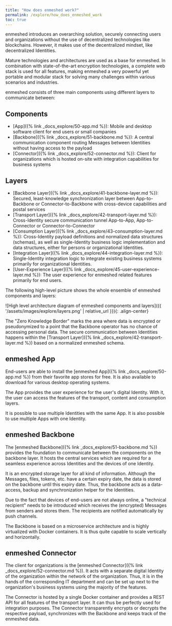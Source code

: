 ```yaml
---
title: "How does enmeshed work?"
permalink: /explore/how_does_enmeshed_work
toc: true
---
```


enmeshed introduces an overarching solution, securely connecting users and organizations without the use of decentralized technologies like blockchains. However, it makes use of the decentralized mindset, like decentralized Identities.

Mature technologies and architectures are used as a base for enmeshed. In combination with state-of-the-art encryption technologies, a complete web stack is used for all features, making enmeshed a very powerful yet portable and modular stack for solving many challenges within various scenarios and industries.

enmeshed consists of three main components using different layers to communicate between:

## Components

- [App]({% link _docs_explore/50-app.md %}): Mobile and desktop software client for end users or small companies
- [Backbone]({% link _docs_explore/51-backbone.md %}): A central communication component routing Messages between Identities without having access to the payload
- [Connector]({% link _docs_explore/52-connector.md %}): Client for organizations which is hosted on-site with integration capabilities for business systems

## Layers

- [Backbone Layer]({% link _docs_explore/41-backbone-layer.md %}): Secured, least-knowledge synchronization layer between App-to-Backbone or Connector-to-Backbone with cross-device capabilities and postal services
- [Transport Layer]({% link _docs_explore/42-transport-layer.md %}): Cross-Identity secure communication tunnel App-to-App, App-to-Connector or Connector-to-Connector
- [Consumption Layer]({% link _docs_explore/43-consumption-layer.md %}): Cross-Identity payload definitions and normalized data structures (schemas), as well as single-Identity business logic implementation and data structures, either for persons or organizational Identities.
- [Integration Layer]({% link _docs_explore/44-integration-layer.md %}): Single-Identity integration logic to integrate existing business systems primarily for organizational Identities.
- [User-Experience Layer]({% link _docs_explore/45-user-experience-layer.md %}): The user experience for enmeshed related features primarily for end users.

The following high-level picture shows the whole ensemble of enmeshed components and layers:

![High level architecture diagram of enmeshed components and layers]({{ '/assets/images/explore/layers.png' | relative_url }}){: .align-center}

The "Zero Knowledge Border" marks the area where data is encrypted or pseudonymized to a point that the Backbone operator has no chance of accessing personal data. The secure communication between Identities happens within the [Transport Layer]({% link _docs_explore/42-transport-layer.md %}) based on a normalized enmeshed schema.

## enmeshed App

End-users are able to install the [enmeshed App]({% link _docs_explore/50-app.md %}) from their favorite app stores for free. It is also available to download for various desktop operating systems.

The App provides the user experience for the user's digital Identity. With it, the user can access the features of the transport, content and consumption layers.

It is possible to use multiple Identities with the same App. It is also possible to use multiple Apps with one Identity.

## enmeshed Backbone

The [enmeshed Backbone]({% link _docs_explore/51-backbone.md %}) provides the foundation to communicate between the components on the backbone layer. It hosts the central services which are required for a seamless experience across Identities and the devices of one Identity.

It is an encrypted storage layer for all kind of information. Although the Messages, files, tokens, etc. have a certain expiry date, the data is stored on the backbone until this expiry date. Thus, the backbone acts as a data-access, backup and synchronization helper for the Identities.

Due to the fact that devices of end-users are not always online, a "technical recipient" needs to be introduced which receives the (encrypted) Messages from senders and stores them. The recipients are notified automatically by push channels.

The Backbone is based on a microservice architecture and is highly virtualized with Docker containers. It is thus quite capable to scale vertically and horizontally.

## enmeshed Connector

The client for organizations is the [enmeshed Connector]({% link _docs_explore/52-connector.md %}). It acts with a separate digital Identity of the organization within the network of the organization. Thus, it is in the hands of the corresponding IT department and can be set up next to the organization's business systems using the majority of the features.

The Connector is hosted by a single Docker container and provides a REST API for all features of the transport layer. It can thus be perfectly used for integration purposes. The Connector transparently encrypts or decrypts the respective payload, synchronizes with the Backbone and keeps track of the enmeshed data.
